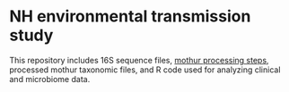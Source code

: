# NH environmental transmission study

This repository includes 16S sequence files, [mothur processing steps](https://mothur.org/wiki/miseq_sop/), processed mothur taxonomic files, and R code used for analyzing clinical and microbiome data.
